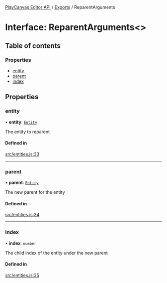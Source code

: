 [PlayCanvas Editor API](../README.md) / [Exports](../modules.md) / ReparentArguments

# Interface: ReparentArguments<\>

## Table of contents

### Properties

- [entity](ReparentArguments.md#entity)
- [parent](ReparentArguments.md#parent)
- [index](ReparentArguments.md#index)

## Properties

### entity

• **entity**: [`Entity`](../classes/Entity.md)

The entity to reparent

#### Defined in

[src/entities.js:33](https://github.com/playcanvas/editor-api/blob/b3fdbb7/src/entities.js#L33)

___

### parent

• **parent**: [`Entity`](../classes/Entity.md)

The new parent for the entity

#### Defined in

[src/entities.js:34](https://github.com/playcanvas/editor-api/blob/b3fdbb7/src/entities.js#L34)

___

### index

• **index**: `number`

The child index of the entity under the new parent

#### Defined in

[src/entities.js:35](https://github.com/playcanvas/editor-api/blob/b3fdbb7/src/entities.js#L35)
